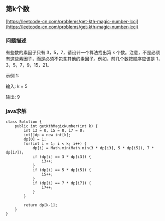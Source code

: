 ## 第k个数
[https://leetcode-cn.com/problems/get-kth-magic-number-lcci](https://leetcode-cn.com/problems/get-kth-magic-number-lcci)

### 问题描述
有些数的素因子只有 3，5，7，请设计一个算法找出第 k 个数。注意，不是必须有这些素因子，而是必须不包含其他的素因子。例如，前几个数按顺序应该是 1，3，5，7，9，15，21。

示例 1:

输入: k = 5

输出: 9

### java求解
```
class Solution {
    public int getKthMagicNumber(int k) {
        int i3 = 0, i5 = 0, i7 = 0;
        int[]dp = new int[k];
        dp[0] = 1;
        for(int i = 1; i < k; i++) {
            dp[i] = Math.min(Math.min(3 * dp[i3], 5 * dp[i5]), 7 * dp[i7]);
            if (dp[i] == 3 * dp[i3]) {
                i3++;
            }
            if (dp[i] == 5 * dp[i5]) {
                i5++;
            }
            if (dp[i] == 7 * dp[i7]) {
                i7++;
            }
        }

        return dp[k-1];
    }
}
```

